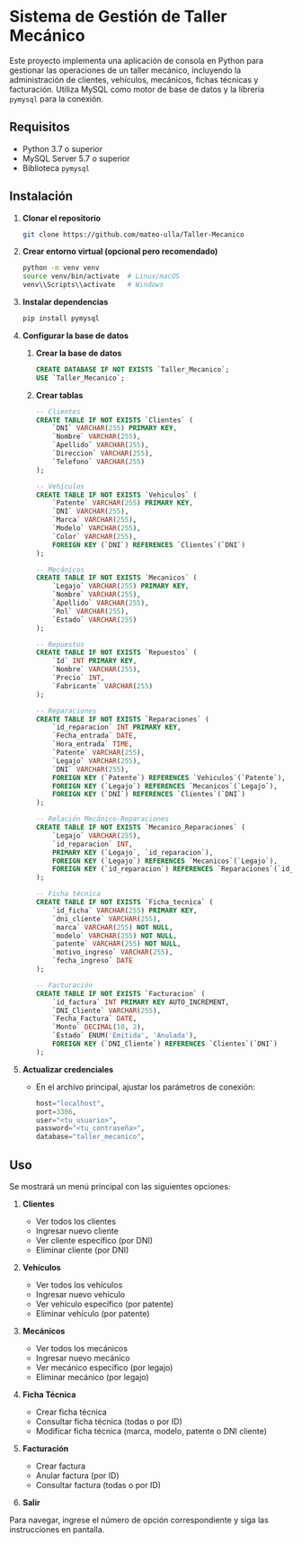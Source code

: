 # Sistema de Gestión de Taller Mecánico

Este proyecto implementa una aplicación de consola en Python para gestionar las operaciones de un taller mecánico, incluyendo la administración de clientes, vehículos, mecánicos, fichas técnicas y facturación. Utiliza MySQL como motor de base de datos y la librería `pymysql` para la conexión.

## Requisitos

* Python 3.7 o superior
* MySQL Server 5.7 o superior
* Biblioteca `pymysql`

## Instalación

1. **Clonar el repositorio**

   ```bash
   git clone https://github.com/mateo-ulla/Taller-Mecanico
   ```

2. **Crear entorno virtual (opcional pero recomendado)**

   ```bash
   python -m venv venv
   source venv/bin/activate  # Linux/macOS
   venv\\Scripts\\activate   # Windows
   ```

3. **Instalar dependencias**

   ```bash
   pip install pymysql
   ```

4. **Configurar la base de datos**

   1. **Crear la base de datos**

      ```sql
      CREATE DATABASE IF NOT EXISTS `Taller_Mecanico`;
      USE `Taller_Mecanico`;
      ```

   2. **Crear tablas**

      ```sql
      -- Clientes
      CREATE TABLE IF NOT EXISTS `Clientes` (
          `DNI` VARCHAR(255) PRIMARY KEY,
          `Nombre` VARCHAR(255),
          `Apellido` VARCHAR(255),
          `Direccion` VARCHAR(255),
          `Telefono` VARCHAR(255)
      );

      -- Vehículos
      CREATE TABLE IF NOT EXISTS `Vehiculos` (
          `Patente` VARCHAR(255) PRIMARY KEY,
          `DNI` VARCHAR(255),
          `Marca` VARCHAR(255),
          `Modelo` VARCHAR(255),
          `Color` VARCHAR(255),
          FOREIGN KEY (`DNI`) REFERENCES `Clientes`(`DNI`)
      );

      -- Mecánicos
      CREATE TABLE IF NOT EXISTS `Mecanicos` (
          `Legajo` VARCHAR(255) PRIMARY KEY,
          `Nombre` VARCHAR(255),
          `Apellido` VARCHAR(255),
          `Rol` VARCHAR(255),
          `Estado` VARCHAR(255)
      );

      -- Repuestos
      CREATE TABLE IF NOT EXISTS `Repuestos` (
          `Id` INT PRIMARY KEY,
          `Nombre` VARCHAR(255),
          `Precio` INT,
          `Fabricante` VARCHAR(255)
      );

      -- Reparaciones
      CREATE TABLE IF NOT EXISTS `Reparaciones` (
          `id_reparacion` INT PRIMARY KEY,
          `Fecha_entrada` DATE,
          `Hora_entrada` TIME,
          `Patente` VARCHAR(255),
          `Legajo` VARCHAR(255),
          `DNI` VARCHAR(255),
          FOREIGN KEY (`Patente`) REFERENCES `Vehiculos`(`Patente`),
          FOREIGN KEY (`Legajo`) REFERENCES `Mecanicos`(`Legajo`),
          FOREIGN KEY (`DNI`) REFERENCES `Clientes`(`DNI`)
      );

      -- Relación Mecánico-Reparaciones
      CREATE TABLE IF NOT EXISTS `Mecanico_Reparaciones` (
          `Legajo` VARCHAR(255),
          `id_reparacion` INT,
          PRIMARY KEY (`Legajo`, `id_reparacion`),
          FOREIGN KEY (`Legajo`) REFERENCES `Mecanicos`(`Legajo`),
          FOREIGN KEY (`id_reparacion`) REFERENCES `Reparaciones`(`id_reparacion`)
      );

      -- Ficha técnica
      CREATE TABLE IF NOT EXISTS `Ficha_tecnica` (
          `id_ficha` VARCHAR(255) PRIMARY KEY,
          `dni_cliente` VARCHAR(255),
          `marca` VARCHAR(255) NOT NULL,
          `modelo` VARCHAR(255) NOT NULL,
          `patente` VARCHAR(255) NOT NULL,
          `motivo_ingreso` VARCHAR(255),
          `fecha_ingreso` DATE
      );

      -- Facturación
      CREATE TABLE IF NOT EXISTS `Facturacion` (
          `id_factura` INT PRIMARY KEY AUTO_INCREMENT,
          `DNI_Cliente` VARCHAR(255),
          `Fecha_Factura` DATE,
          `Monto` DECIMAL(10, 2),
          `Estado` ENUM('Emitida', 'Anulada'),
          FOREIGN KEY (`DNI_Cliente`) REFERENCES `Clientes`(`DNI`)
      );
      ```

5. **Actualizar credenciales**

   * En el archivo principal, ajustar los parámetros de conexión:

     ```python
     host="localhost",
     port=3306,
     user="<tu_usuario>",
     password="<tu_contraseña>",
     database="taller_mecanico",
     ```

## Uso

Se mostrará un menú principal con las siguientes opciones:

1. **Clientes**

   * Ver todos los clientes
   * Ingresar nuevo cliente
   * Ver cliente específico (por DNI)
   * Eliminar cliente (por DNI)

2. **Vehículos**

   * Ver todos los vehículos
   * Ingresar nuevo vehículo
   * Ver vehículo específico (por patente)
   * Eliminar vehículo (por patente)

3. **Mecánicos**

   * Ver todos los mecánicos
   * Ingresar nuevo mecánico
   * Ver mecánico específico (por legajo)
   * Eliminar mecánico (por legajo)

4. **Ficha Técnica**

   * Crear ficha técnica
   * Consultar ficha técnica (todas o por ID)
   * Modificar ficha técnica (marca, modelo, patente o DNI cliente)

5. **Facturación**

   * Crear factura
   * Anular factura (por ID)
   * Consultar factura (todas o por ID)

6. **Salir**

Para navegar, ingrese el número de opción correspondiente y siga las instrucciones en pantalla.
